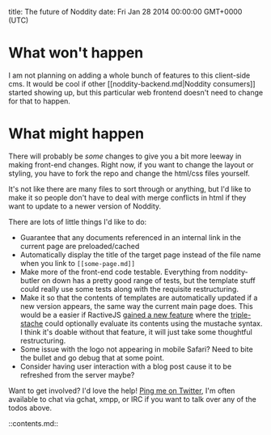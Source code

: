 title: The future of Noddity
date: Fri Jan 28 2014 00:00:00 GMT+0000 (UTC)

What won't happen
=========

I am not planning on adding a whole bunch of features to this client-side cms.  It would be cool if other [[noddity-backend.md|Noddity consumers]] started showing up, but this particular web frontend doesn't need to change for that to happen.

What might happen
=========

There will probably be *some* changes to give you a bit more leeway in making front-end changes.  Right now, if you want to change the layout or styling, you have to fork the repo and change the html/css files yourself.

It's not like there are many files to sort through or anything, but I'd like to make it so people don't have to deal with merge conflicts in html if they want to update to a newer version of Noddity.

There are lots of little things I'd like to do:

- Guarantee that any documents referenced in an internal link in the current page are preloaded/cached
- Automatically display the title of the target page instead of the file name when you link to `[[some-page.md]]`
- Make more of the front-end code testable.  Everything from noddity-butler on down has a pretty good range of tests, but the template stuff could really use some tests along with the requisite restructuring.
- Make it so that the contents of templates are automatically updated if a new version appears, the same way the current main page does.  This would be a easier if RactiveJS [gained a new feature](https://twitter.com/RactiveJS/status/430134907424497664) where the [triple-stache](http://learn.ractivejs.org/triples-embedded-html/1/) could optionally evaluate its contents using the mustache syntax.  I think it's doable without that feature, it will just take some thoughtful restructuring.
- Some issue with the logo not appearing in mobile Safari?  Need to bite the bullet and go debug that at some point.
- Consider having user interaction with a blog post cause it to be refreshed from the server maybe?

Want to get involved?  I'd love the help!  [Ping me on Twitter](https://twitter.com/TehShrike), I'm often available to chat via gchat, xmpp, or IRC if you want to talk over any of the todos above.

::contents.md::
